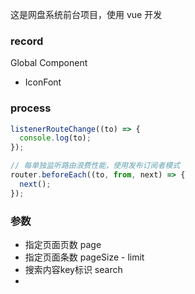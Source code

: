 这是网盘系统前台项目，使用 vue 开发

### record

Global Component

- IconFont

### process

```js
listenerRouteChange((to) => {
  console.log(to);
});

// 每单独监听路由浪费性能，使用发布订阅者模式
router.beforeEach((to, from, next) => {
  next();
});
```

### 参数
- 指定页面页数 page
- 指定页面条数 pageSize - limit
- 搜索内容key标识 search
- 